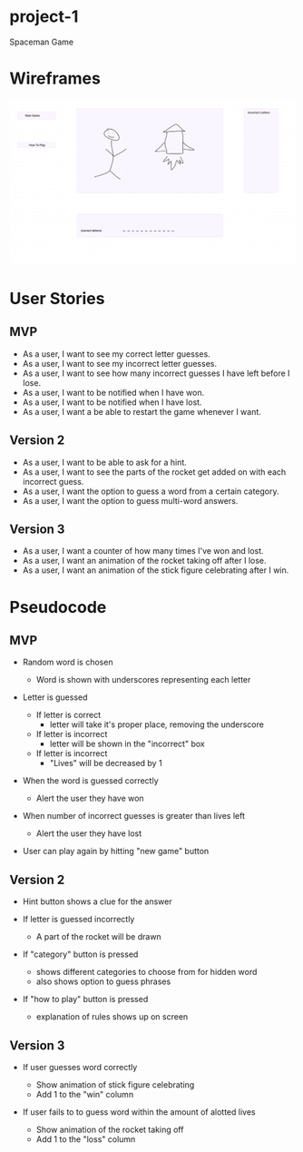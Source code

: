 # project-1
Spaceman Game

# Wireframes
![](./Spaceman_Wireframe.png)

#  User Stories

## MVP
- As a user, I want to see my correct letter guesses.
- As a user, I want to see my incorrect letter guesses.
- As a user, I want to see how many incorrect guesses I have left before I lose.
- As a user, I want to be notified when I have won.
- As a user, I want to be notified when I have lost.
- As a user, I want a be able to restart the game whenever I want.

## Version 2
- As a user, I want to be able to ask for a hint.
- As a user, I want to see the parts of the rocket get added on with each incorrect guess.
- As a user, I want the option to guess a word from a certain category.
- As a user, I want the option to guess multi-word answers.

## Version 3
- As a user, I want a counter of how many times I've won and lost.
- As a user, I want an animation of the rocket taking off after I lose.
- As a user, I want an animation of the stick figure celebrating after I win.

# Pseudocode

## MVP
- Random word is chosen
    - Word is shown with underscores representing each letter

- Letter is guessed
    - If letter is correct
        - letter will take it's proper place, removing the underscore
    - If letter is incorrect
        - letter will be shown in the "incorrect" box
    - If letter is incorrect
        - "Lives" will be decreased by 1

- When the word is guessed correctly
    - Alert the user they have won

- When number of incorrect guesses is greater than lives left
    - Alert the user they have lost

- User can play again by hitting "new game" button

## Version 2
- Hint button shows a clue for the answer

- If letter is guessed incorrectly
     - A part of the rocket will be drawn

- If "category" button is pressed
    - shows different categories to choose from for hidden word
    - also shows option to guess phrases

- If "how to play" button is pressed
    - explanation of rules shows up on screen

## Version 3
- If user guesses word correctly
    - Show animation of stick figure celebrating
    - Add 1 to the "win" column

- If user fails to to guess word within the amount of alotted lives
    - Show animation of the rocket taking off
    - Add 1 to the "loss" column
